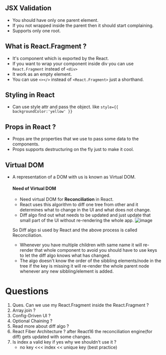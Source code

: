 ## JSX Validation
- You should have only one parent element. 
- If you not wrapped inside the parent then it should start complaining.
-  Supports only one root.
  
## What is React.Fragment ?
- It's component which is exported by the React.
- If you want to wrap your component inside div you can use `React.Fragment` instead of `<div>`
- It work as an empty element.
- You can use `<></>` instead of `<React.Fragment>` just a shorthand.

## Styling in React
- Can use style attr and pass the object. like `style={{ backgroundColor:'yellow' }}`

## Props in React ?
- Props are the properties that we use to pass some data to the components.
- Props supports destructuring on the fly just to make it cool.

## Virtual DOM
- A representation of a DOM with us is known as Virtual DOM.

    #### Need of Virtual DOM
  - Need virtual DOM for **Reconciliation** in React.
  - React uses this algorithm to diff one tree from other and it determines what to change in the UI and what does not change.
  - Diff algo find out what needs to be updated and just update that small part of the UI without re-rendering the whole app.
  ![image](https://user-images.githubusercontent.com/42863919/215876981-03620e92-6bb9-400d-b002-09a1f916eaec.png)

  So Diff algo si used by React and the above process is called Reconciliation. 
  - Whenever you have multiple children with same name it will re-render that whole component to avoid you should have to use keys to let the diff algo knows what has changed.
  -  The algo doesn't know the order of the sibbling elements/node in the tree if the key is missing it will re-render the whole parent node whenever any new sibbling/element is added.

# Questions
1. Ques. Can we use my React.Fragment inside the React.Fragment ?
2. Array.join ? 
3. Config-Driven UI ?
4. Optional Chaining ?
5. Read more about diff algo ?
6. React Fiber Architecture ? after React16 the reconciliation engine(for diff) gets updated with some changes. 
7. Is index a valid key if yes why we shouldn't use it ?
     - no key <<< index << unique key (best practice)
